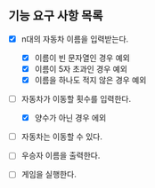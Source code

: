## 기능 요구 사항 목록

- [x] n대의 자동차 이름을 입력받는다.
    - [x] 이름이 빈 문자열인 경우 예외
    - [x] 이름이 5자 초과인 경우 예외
    - [x] 이름을 하나도 적지 않은 경우 예외

- [ ] 자동차가 이동할 횟수를 입력한다.
    - [x] 양수가 아닌 경우 에외

- [ ] 자동차는 이동할 수 있다.

- [ ] 우승자 이름을 출력한다.

- [ ] 게임을 실행한다.